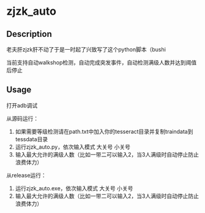 # zjzk_auto
## Description
老夫肝zjzk肝不动了于是一时起了兴致写了这个python脚本（bushi

当前支持自动walkshop检测，自动完成突发事件，自动检测满级人数并达到阈值后停止
## Usage

打开adb调试

从源码运行：
1. 如果需要等级检测请在path.txt中加入你的tesseract目录并复制traindata到tessdata目录
2. 运行zjzk_auto.py，依次输入模式 大关号 小关号
3. 输入最大允许的满级人数（比如一带二可以输入2，当3人满级时自动停止防止浪费体力）

从release运行：
1. 运行zjzk_auto.exe，依次输入模式 大关号 小关号
2. 输入最大允许的满级人数（比如一带二可以输入2，当3人满级时自动停止防止浪费体力）
